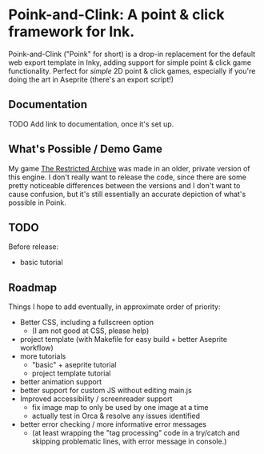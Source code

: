 # Poink-and-Clink: A point & click framework for Ink.

Poink-and-Clink ("Poink" for short) is a drop-in replacement for the default web export template in Inky, adding support for simple point & click game functionality.  Perfect for *simple* 2D point & click games, especially if you're doing the art in Aseprite (there's an export script!) 

## Documentation

TODO Add link to documentation, once it's set up.

## What's Possible / Demo Game

My game [The Restricted Archive](https://averyhiebert.itch.io/the-restricted-archive) was made in an older, private version of this engine.  I don't really want to release the code, since there are some pretty noticeable differences between the versions and I don't want to cause confusion, but it's still essentially an accurate depiction of what's possible in Poink.

## TODO
Before release:
 - basic tutorial

## Roadmap

Things I hope to add eventually, in approximate order of priority:
 - Better CSS, including a fullscreen option
    - (I am not good at CSS, please help)
 - project template (with Makefile for easy build + better Aseprite workflow)
 - more tutorials
    - "basic" + aseprite tutorial
    - project template tutorial
 - better animation support
 - better support for custom JS without editing main.js
 - Improved accessibility / screenreader support
    - fix image map to only be used by one image at a time
    - actually test in Orca & resolve any issues identified
 - better error checking / more informative error messages
    - (at least wrapping the "tag processing" code in a try/catch and skipping problematic lines, with error message in console.)
